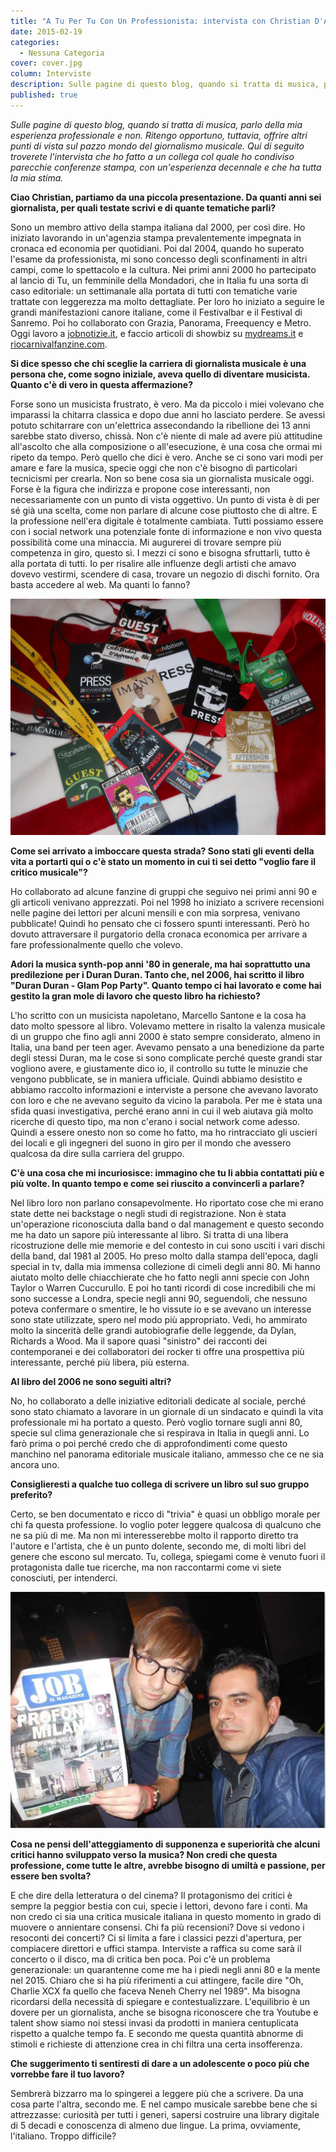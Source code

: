```yaml
---
title: "A Tu Per Tu Con Un Professionista: intervista con Christian D'Antonio"
date: 2015-02-19
categories:
  - Nessuna Categoria
cover: cover.jpg
column: Interviste
description: Sulle pagine di questo blog, quando si tratta di musica, parlo della mia esperienza professionale e non. Ritengo opportuno, tuttavia, offrire altri punti di vista sul pazzo mondo del giornalismo musicale. Qui di seguito troverete l'intervista che ho fatto a un collega col quale ho condiviso parecchie conferenze stampa, con un'esperienza decennale e che ha tutta la mia stima.
published: true
---
```


_Sulle pagine di questo blog, quando si tratta di musica, parlo della mia esperienza professionale e non. Ritengo opportuno, tuttavia, offrire altri punti di vista sul pazzo mondo del giornalismo musicale. Qui di seguito troverete l'intervista che ho fatto a un collega col quale ho condiviso parecchie conferenze stampa, con un'esperienza decennale e che ha tutta la mia stima._

**Ciao Christian, partiamo da una piccola presentazione. Da quanti anni sei giornalista, per quali testate scrivi e di quante tematiche parli?**

Sono un membro attivo della stampa italiana dal 2000, per così dire. Ho iniziato lavorando in un'agenzia stampa prevalentemente impegnata in cronaca ed economia per quotidiani. Poi dal 2004, quando ho superato l'esame da professionista, mi sono concesso degli sconfinamenti in altri campi, come lo spettacolo e la cultura. Nei primi anni 2000 ho partecipato al lancio di Tu, un femminile della Mondadori, che in Italia fu una sorta di caso editoriale: un settimanale alla portata di tutti con tematiche varie trattate con leggerezza ma molto dettagliate. Per loro ho iniziato a seguire le grandi manifestazioni canore italiane, come il Festivalbar e il Festival di Sanremo. Poi ho collaborato con Grazia, Panorama, Freequency e Metro. Oggi lavoro a [jobnotizie.it](http://www.jobnotizie.it/), e faccio articoli di showbiz su [mydreams.it](https://www.mydreams.it/) e [riocarnivalfanzine.com](http://www.riocarnivalfanzine.com).

**Si dice spesso che chi sceglie la carriera di giornalista musicale è una persona che, come sogno iniziale, aveva quello di diventare musicista. Quanto c'è di vero in questa affermazione?**

Forse sono un musicista frustrato, è vero. Ma da piccolo i miei volevano che imparassi la chitarra classica e dopo due anni ho lasciato perdere. Se avessi potuto schitarrare con un'elettrica assecondando la ribellione dei 13 anni sarebbe stato diverso, chissà. Non c'è niente di male ad avere più attitudine all'ascolto che alla composizione o all'esecuzione, è una cosa che ormai mi ripeto da tempo. Però quello che dici è vero. Anche se ci sono vari modi per amare e fare la musica, specie oggi che non c'è bisogno di particolari tecnicismi per crearla. Non so bene cosa sia un giornalista musicale oggi. Forse è la figura che indirizza e propone cose interessanti, non necessariamente con un punto di vista oggettivo. Un punto di vista è di per sé già una scelta, come non parlare di alcune cose piuttosto che di altre. E la professione nell'era digitale è totalmente cambiata. Tutti possiamo essere con i social network una potenziale fonte di informazione e non vivo questa possibilità come una minaccia. Mi augurerei di trovare sempre più competenza in giro, questo sì. I mezzi ci sono e bisogna sfruttarli, tutto è alla portata di tutti. Io per risalire alle influenze degli artisti che amavo dovevo vestirmi, scendere di casa, trovare un negozio di dischi fornito. Ora basta accedere al web. Ma quanti lo fanno?

![Pass](./DSCN8449-1.jpg)

**Come sei arrivato a imboccare questa strada? Sono stati gli eventi della vita a portarti qui o c'è stato un momento in cui ti sei detto "voglio fare il critico musicale"?**

Ho collaborato ad alcune fanzine di gruppi che seguivo nei primi anni 90 e gli articoli venivano apprezzati. Poi nel 1998 ho iniziato a scrivere recensioni nelle pagine dei lettori per alcuni mensili e con mia sorpresa, venivano pubblicate! Quindi ho pensato che ci fossero spunti interessanti. Però ho dovuto attraversare il purgatorio della cronaca economica per arrivare a fare professionalmente quello che volevo.

**Adori la musica synth-pop anni '80 in generale, ma hai soprattutto una predilezione per i Duran Duran. Tanto che, nel 2006, hai scritto il libro "Duran Duran - Glam Pop Party". Quanto tempo ci hai lavorato e come hai gestito la gran mole di lavoro che questo libro ha richiesto?**

L'ho scritto con un musicista napoletano, Marcello Santone e la cosa ha dato molto spessore al libro. Volevamo mettere in risalto la valenza musicale di un gruppo che fino agli anni 2000 è stato sempre considerato, almeno in Italia, una band per teen ager. Avevamo pensato a una benedizione da parte degli stessi Duran, ma le cose si sono complicate perché queste grandi star vogliono avere, e giustamente dico io, il controllo su tutte le minuzie che vengono pubblicate, se in maniera ufficiale. Quindi abbiamo desistito e abbiamo raccolto informazioni e interviste a persone che avevano lavorato con loro e che ne avevano seguito da vicino la parabola. Per me è stata una sfida quasi investigativa, perché erano anni in cui il web aiutava già molto ricerche di questo tipo, ma non c'erano i social network come adesso. Quindi a essere onesto non so come ho fatto, ma ho rintracciato gli uscieri dei locali e gli ingegneri del suono in giro per il mondo che avessero qualcosa da dire sulla carriera del gruppo.

**C'è una cosa che mi incuriosisce: immagino che tu li abbia contattati più e più volte. In quanto tempo e come sei riuscito a convincerli a parlare?**

Nel libro loro non parlano consapevolmente. Ho riportato cose che mi erano state dette nei backstage o negli studi di registrazione. Non è stata un'operazione riconosciuta dalla band o dal management e questo secondo me ha dato un sapore più interessante al libro. Si tratta di una libera ricostruzione delle mie memorie e del contesto in cui sono usciti i vari dischi della band, dal 1981 al 2005. Ho preso molto dalla stampa dell'epoca, dagli special in tv, dalla mia immensa collezione di cimeli degli anni 80. Mi hanno aiutato molto delle chiacchierate che ho fatto negli anni specie con John Taylor o Warren Cuccurullo. E poi ho tanti ricordi di cose incredibili che mi sono successe a Londra, specie negli anni 90, seguendoli, che nessuno poteva confermare o smentire, le ho vissute io e se avevano un interesse sono state utilizzate, spero nel modo più appropriato. Vedi, ho ammirato molto la sincerità delle grandi autobiografie delle leggende, da Dylan, Richards a Wood. Ma il sapore quasi "sinistro" dei racconti dei contemporanei e dei collaboratori dei rocker ti offre una prospettiva più interessante, perché più libera, più esterna.

**Al libro del 2006 ne sono seguiti altri?**

No, ho collaborato a delle iniziative editoriali dedicate al sociale, perché sono stato chiamato a lavorare in un giornale di un sindacato e quindi la vita professionale mi ha portato a questo. Però voglio tornare sugli anni 80, specie sul clima generazionale che si respirava in Italia in quegli anni. Lo farò prima o poi perché credo che di approfondimenti come questo manchino nel panorama editoriale musicale italiano, ammesso che ce ne sia ancora uno.

**Consiglieresti a qualche tuo collega di scrivere un libro sul suo gruppo preferito?**

Certo, se ben documentato e ricco di "trivia" è quasi un obbligo morale per chi fa questa professione. Io voglio poter leggere qualcosa di qualcuno che ne sa più di me. Ma non mi interesserebbe molto il rapporto diretto tra l'autore e l'artista, che è un punto dolente, secondo me, di molti libri del genere che escono sul mercato. Tu, collega, spiegami come è venuto fuori il protagonista dalle tue ricerche, ma non raccontarmi come vi siete conosciuti, per intenderci.

![Job](./FB_IMG_1424296742568-1.jpg)

**Cosa ne pensi dell'atteggiamento di supponenza e superiorità che alcuni critici hanno sviluppato verso la musica? Non credi che questa professione, come tutte le altre, avrebbe bisogno di umiltà e passione, per essere ben svolta?**

E che dire della letteratura o del cinema? Il protagonismo dei critici è sempre la peggior bestia con cui, specie i lettori, devono fare i conti. Ma non credo ci sia una critica musicale italiana in questo momento in grado di muovere o annientare consensi. Chi fa più recensioni? Dove si vedono i resoconti dei concerti? Ci si limita a fare i classici pezzi d'apertura, per compiacere direttori e uffici stampa. Interviste a raffica su come sarà il concerto o il disco, ma di critica ben poca. Poi c'è un problema generazionale: un quarantenne come me ha i piedi negli anni 80 e la mente nel 2015. Chiaro che si ha più riferimenti a cui attingere, facile dire "Oh, Charlie XCX fa quello che faceva Neneh Cherry nel 1989". Ma bisogna ricordarsi della necessità di spiegare e contestualizzare. L'equilibrio è un dovere per un giornalista, anche se bisogna riconoscere che tra Youtube e talent show siamo noi stessi invasi da prodotti in maniera centuplicata rispetto a qualche tempo fa. E secondo me questa quantità abnorme di stimoli e richieste di attenzione crea in chi filtra una certa insofferenza.

**Che suggerimento ti sentiresti di dare a un adolescente o poco più che vorrebbe fare il tuo lavoro?**

Sembrerà bizzarro ma lo spingerei a leggere più che a scrivere. Da una cosa parte l'altra, secondo me. E nel campo musicale sarebbe bene che si attrezzasse: curiosità per tutti i generi, sapersi costruire una library digitale di 5 decadi e conoscenza di almeno due lingue. La prima, ovviamente, l'italiano. Troppo difficile?
